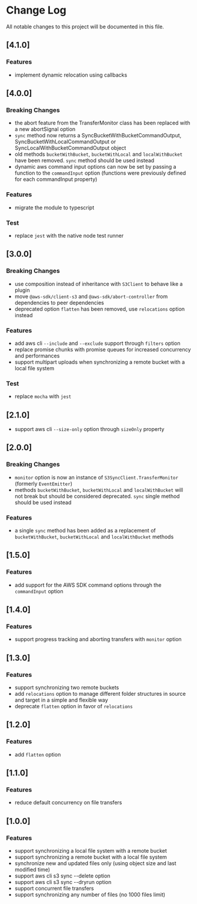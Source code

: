 # Change Log

All notable changes to this project will be documented in this file.

## [4.1.0]

### Features

* implement dynamic relocation using callbacks

## [4.0.0]

### Breaking Changes

* the abort feature from the TransferMonitor class has been replaced with a new abortSignal option
* `sync` method now returns a SyncBucketWithBucketCommandOutput, SyncBucketWithLocalCommandOutput or SyncLocalWithBucketCommandOutput object
* old methods `bucketWithBucket`, `bucketWithLocal` and `localWithBucket` have been removed. `sync` method should be used instead
* dynamic aws command input options can now be set by passing a function to the `commandInput` option (functions were previously defined for each commandInput property)

### Features

* migrate the module to typescript

### Test

* replace `jest` with the native node test runner

## [3.0.0]

### Breaking Changes

* use composition instead of inheritance with `S3Client` to behave like a plugin
* move `@aws-sdk/client-s3` and `@aws-sdk/abort-controller` from dependencies to peer dependencies
* deprecated option `flatten` has been removed, use `relocations` option instead

### Features

* add aws cli ``--include`` and ``--exclude`` support through `filters` option
* replace promise chunks with promise queues for increased concurrency and performances
* support multipart uploads when synchronizing a remote bucket with a local file system

### Test

* replace `mocha` with `jest`

## [2.1.0]

* support aws cli ``--size-only`` option through `sizeOnly` property

## [2.0.0]

### Breaking Changes

* `monitor` option is now an instance of `S3SyncClient.TransferMonitor` (formerly `EventEmitter`)
* methods `bucketWithBucket`, `bucketWithLocal` and `localWithBucket` will not break but should be considered deprecated. `sync` single method should be used instead

### Features

* a single `sync` method has been added as a replacement of `bucketWithBucket`, `bucketWithLocal` and `localWithBucket` methods

## [1.5.0]

### Features

* add support for the AWS SDK command options through the ``commandInput`` option

## [1.4.0]

### Features

* support progress tracking and aborting transfers with ``monitor`` option

## [1.3.0]

### Features

* support synchronizing two remote buckets
* add ``relocations`` option to manage different folder structures in source and target in a simple and flexible way 
* deprecate ``flatten`` option in favor of ``relocations``

## [1.2.0]

### Features

* add ``flatten`` option

## [1.1.0]

### Features

* reduce default concurrency on file transfers

## [1.0.0]

### Features

* support synchronizing a local file system with a remote bucket
* support synchronizing a remote bucket with a local file system
* synchronize new and updated files only (using object size and last modified time)
* support aws cli s3 sync --delete option
* support aws cli s3 sync --dryrun option
* support concurrent file transfers
* support synchronizing any number of files (no 1000 files limit)

